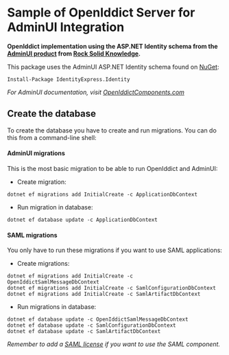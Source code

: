 # Sample of OpenIddict Server for AdminUI Integration
**OpenIddict implementation using the ASP.NET Identity schema from the [AdminUI product](https://www.openiddictcomponents.com/products/adminui) from [Rock Solid Knowledge](https://www.openiddictcomponents.com).**

This package uses the AdminUI ASP.NET Identity schema found on [NuGet](https://www.nuget.org/packages/IdentityExpress.Identity/):

`Install-Package IdentityExpress.Identity`

*For AdminUI documentation, visit [OpenIddictComponents.com](https://www.openiddictcomponents.com/documentation/adminui/)*


## Create the database

To create the database you have to create and run migrations. You can do this from a command-line shell:

#### AdminUI migrations

This is the most basic migration to be able to run OpenIddict and AdminUI:

- Create migration:
```language-bash
dotnet ef migrations add InitialCreate -c ApplicationDbContext
```

- Run migration in database:
```language-bash
dotnet ef database update -c ApplicationDbContext
```

#### SAML migrations

You only have to run these migrations if you want to use SAML applications:

- Create migrations:
```language-bash 
dotnet ef migrations add InitialCreate -c OpenIddictSamlMessageDbContext
dotnet ef migrations add InitialCreate -c SamlConfigurationDbContext
dotnet ef migrations add InitialCreate -c SamlArtifactDbContext
```

- Run migrations in database:
```language-bash 
dotnet ef database update -c OpenIddictSamlMessageDbContext
dotnet ef database update -c SamlConfigurationDbContext
dotnet ef database update -c SamlArtifactDbContext
```

*Remember to add a [SAML license](https://www.openiddictcomponents.com/products/saml2p) if you want to use the SAML component.*